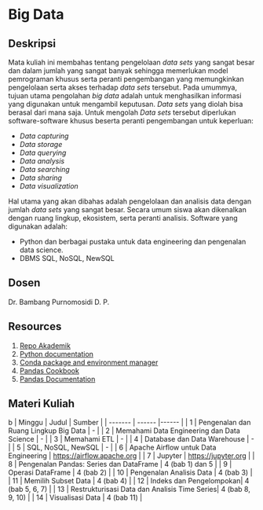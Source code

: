 # Big Data

## Deskripsi

Mata kuliah ini membahas tentang pengelolaan *data sets* yang sangat besar dan dalam jumlah yang sangat banyak sehingga memerlukan model pemrograman khusus serta peranti pengembangan yang memungkinkan pengelolaan serta akses terhadap *data sets* tersebut. Pada umummya, tujuan utama pengolahan *big data* adalah untuk menghasilkan informasi yang digunakan untuk mengambil keputusan. *Data sets* yang diolah bisa berasal dari mana saja. Untuk mengolah *Data sets* tersebut diperlukan software-software khusus beserta peranti pengembangan untuk keperluan:

- *Data capturing*
- *Data storage*
- *Data querying*
- *Data analysis*
- *Data searching*
- *Data sharing*
- *Data visualization*

Hal utama yang akan dibahas adalah pengelolaan dan analisis data dengan jumlah *data sets* yang sangat besar. Secara umum siswa akan dikenalkan dengan ruang lingkup, ekosistem, serta peranti analisis. Software yang digunakan adalah:

- Python dan berbagai pustaka untuk data engineering dan pengenalan data science.
- DBMS SQL, NoSQL, NewSQL


## Dosen

Dr. Bambang Purnomosidi D. P.

## Resources

1.  [Repo Akademik](https://github.com/oldstager/academic)
2.  [Python documentation](https://docs.python.org/3/)
3.  [Conda package and environment manager](https://conda.io)
4.  [Pandas Cookbook](https://www.packtpub.com/big-data-and-business-intelligence/pandas-cookbook)
5.  [Pandas Documentation](http://pandas.pydata.org/pandas-docs/stable/)

## Materi Kuliah
b 
| Minggu | Judul | Sumber |
| ------- | ------ |------ |
| 1 | Pengenalan dan Ruang Lingkup Big Data | - | 
| 2 | Memahami Data Engineering dan Data Science | - | 
| 3 | Memahami ETL | - | 
| 4 | Database dan Data Warehouse | - | 
| 5 | SQL, NoSQL, NewSQL | - | 
| 6 | Apache Airflow untuk Data Engineering | https://airflow.apache.org | 
| 7 | Jupyter | https://jupyter.org | 
| 8 | Pengenalan Pandas: Series dan DataFrame | 4 (bab 1) dan 5 | 
| 9 | Operasi DataFrame | 4 (bab 2)  | 
| 10 | Pengenalan Analisis Data | 4 (bab 3) | 
| 11 | Memilih Subset Data  | 4 (bab 4) | 
| 12 | Indeks dan Pengelompokan| 4 (bab 5, 6, 7) | 
| 13 | Restrukturisasi Data dan Analisis Time Series| 4 (bab 8, 9, 10) | 
| 14 | Visualisasi Data | 4 (bab 11) | 


